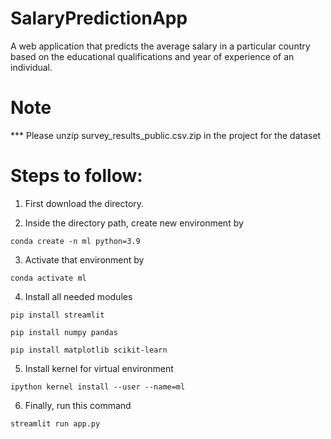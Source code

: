 # SalaryPredictionApp
A web application that predicts the average salary in a particular country based on the educational qualifications and year of experience of an individual.
# Note

*** Please unzip survey_results_public.csv.zip in the project for the dataset 

# Steps to follow:

1. First download the directory.

2. Inside the directory path, create new environment by 

  ```conda create -n ml python=3.9```

3. Activate that environment by

  ```conda activate ml```

4. Install all needed modules

  ```pip install streamlit```
    
  ```pip install numpy pandas```

  ```pip install matplotlib scikit-learn```

5. Install kernel for virtual environment

  ```ipython kernel install --user --name=ml```

6. Finally, run this command

  ```streamlit run app.py```
